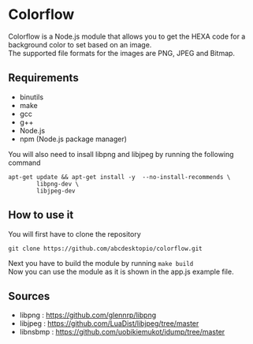 # Colorflow

Colorflow is a Node.js module that allows you to get the HEXA code for a background color to set based on an image.  
The supported file formats for the images are PNG, JPEG and Bitmap.

## Requirements

- binutils
- make
- gcc
- g++
- Node.js
- npm (Node.js package manager)

You will also need to insall libpng and libjpeg by running the following command
```
apt-get update && apt-get install -y  --no-install-recommends \
        libpng-dev \
	    libjpeg-dev 
```

## How to use it

You will first have to clone the repository
```
git clone https://github.com/abcdesktopio/colorflow.git
``` 
Next you have to build the module by running ```make build```  
Now you can use the module as it is shown in the app.js example file.

## Sources 

- libpng : https://github.com/glennrp/libpng
- libjpeg : https://github.com/LuaDist/libjpeg/tree/master
- libnsbmp : https://github.com/uobikiemukot/idump/tree/master 

